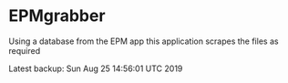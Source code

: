 # EPMgrabber
Using a database from the EPM app this application scrapes the files as required


Latest backup: Sun Aug 25 14:56:01 UTC 2019
